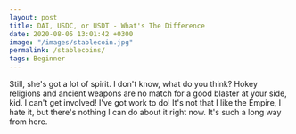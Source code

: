 ```yaml
---
layout: post
title: DAI, USDC, or USDT - What's The Difference
date: 2020-08-05 13:01:42 +0300
image: "/images/stablecoin.jpg"
permalink: /stablecoins/
tags: Beginner
---
```


Still, she's got a lot of spirit. I don't know, what do you think? Hokey religions and ancient weapons are no match for a good blaster at your side, kid. I can't get involved! I've got work to do! It's not that I like the Empire, I hate it, but there's nothing I can do about it right now. It's such a long way from here.
